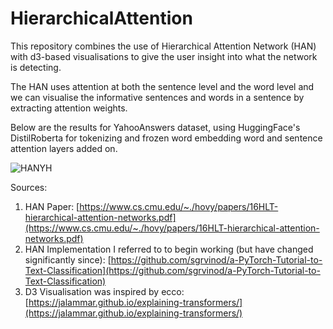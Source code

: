 # HierarchicalAttention

This repository combines the use of Hierarchical Attention Network (HAN) with d3-based visualisations to give the user insight into what the network is detecting.

The HAN uses attention at both the sentence level and the word level and we can visualise the informative sentences and words in a sentence by extracting attention weights.

Below are the results for YahooAnswers dataset, using HuggingFace's DistilRoberta for tokenizing and frozen word embedding word and sentence attention layers added on. 

![HANYH](img/han.jpg?raw=true "Title")

Sources:

1. HAN Paper: [https://www.cs.cmu.edu/~./hovy/papers/16HLT-hierarchical-attention-networks.pdf](https://www.cs.cmu.edu/~./hovy/papers/16HLT-hierarchical-attention-networks.pdf)
2. HAN Implementation I referred to to begin working (but have changed significantly since): [https://github.com/sgrvinod/a-PyTorch-Tutorial-to-Text-Classification](https://github.com/sgrvinod/a-PyTorch-Tutorial-to-Text-Classification)
3. D3 Visualisation was inspired by ecco: [https://jalammar.github.io/explaining-transformers/](https://jalammar.github.io/explaining-transformers/)